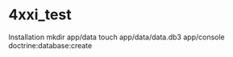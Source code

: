 4xxi_test
=========

Installation
	mkdir app/data
	touch app/data/data.db3
	app/console doctrine:database:create 